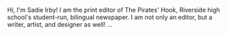 Hi, I'm Sadie Irby!
I am the print editor of The Pirates' Hook, Riverside high school's student-run, bilingual newspaper. I am not only an editor, but a writer, artist, and designer as well!
...

<!---
sadieirby/sadieirby is a ✨ special ✨ repository because its `README.md` (this file) appears on your GitHub profile.
You can click the Preview link to take a look at your changes.
--->
